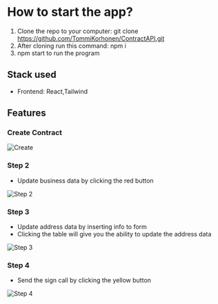 # How to start the app? 
1. Clone the repo to your computer:  git clone https://github.com/TommiKorhonen/ContractAPI.git
2. After cloning run this command: npm i
3. npm start to run the program

## Stack used
* Frontend: React,Tailwind

## Features

### Create Contract

![Create](https://user-images.githubusercontent.com/87190300/138523194-50f50089-df40-4790-8524-1cadb114d40e.gif)

### Step 2 
* Update business data by clicking the red button 

![Step 2](https://user-images.githubusercontent.com/87190300/138523608-d083efb5-29b5-4e2e-b852-935788e7acf1.gif)

### Step 3
* Update address data by inserting info to form
* Clicking the table will give you the ability to update the address data

![Step 3](https://user-images.githubusercontent.com/87190300/138523815-fced8ffc-6095-4276-938a-d8d65d631a32.gif)

### Step 4
* Send the sign call by clicking the yellow button

![Step 4](https://user-images.githubusercontent.com/87190300/138523872-e2816728-1b41-40a9-a13c-67f796e5be91.gif)
